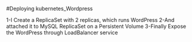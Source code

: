#Deploying kubernetes_Wordpress

1-I Create a ReplicaSet with 2 replicas, which runs WordPress
2-And attached it to MySQL ReplicaSet on a Persistent Volume 
3-Finally Expose the WordPress through LoadBalancer service
